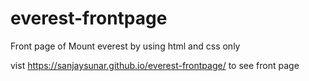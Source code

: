 # everest-frontpage
Front page of Mount everest by using html and css only

vist https://sanjaysunar.github.io/everest-frontpage/ to see front page 

